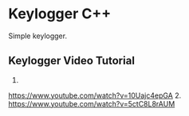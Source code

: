 # Keylogger C++

Simple keylogger.

## Keylogger Video Tutorial
1.
https://www.youtube.com/watch?v=10Uajc4epGA
2.
https://www.youtube.com/watch?v=5ctC8L8rAUM


